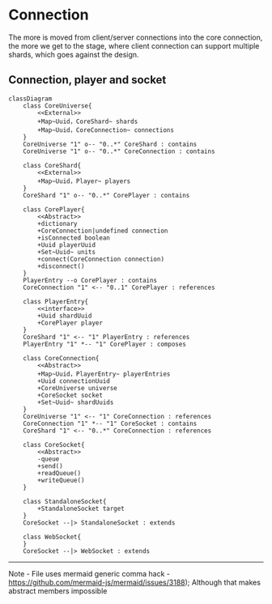 # Connection

The more is moved from client/server connections into the core connection, the more we get to the stage, where client connection can support multiple shards, which goes against the design.

## Connection, player and socket
```mermaid
classDiagram
	class CoreUniverse{
		<<External>>
		+Map~Uuid，CoreShard~ shards
		+Map~Uuid，CoreConnection~ connections
	}
	CoreUniverse "1" o-- "0..*" CoreShard : contains
	CoreUniverse "1" o-- "0..*" CoreConnection : contains

	class CoreShard{
		<<External>>
		+Map~Uuid，Player~ players
	}
	CoreShard "1" o-- "0..*" CorePlayer : contains

	class CorePlayer{
		<<Abstract>>
		+dictionary
		+CoreConnection|undefined connection
		+isConnected boolean
		+Uuid playerUuid
		+Set~Uuid~ units
		+connect(CoreConnection connection)
		+disconnect()
	}
	PlayerEntry --o CorePlayer : contains
	CoreConnection "1" <-- "0..1" CorePlayer : references

	class PlayerEntry{
		<<interface>>
		+Uuid shardUuid
		+CorePlayer player
	}
	CoreShard "1" <-- "1" PlayerEntry : references
	PlayerEntry "1" *-- "1" CorePlayer : composes

	class CoreConnection{
		<<Abstract>>
		+Map~Uuid，PlayerEntry~ playerEntries
		+Uuid connectionUuid
		+CoreUniverse universe
		+CoreSocket socket
		+Set~Uuid~ shardUuids
	}
	CoreUniverse "1" <-- "1" CoreConnection : references
	CoreConnection "1" *-- "1" CoreSocket : contains
	CoreShard "1" <-- "0..*" CoreConnection : references

	class CoreSocket{
		<<Abstract>> 
		-queue
		+send()
		+readQueue()
		+writeQueue()
	}
	
	class StandaloneSocket{
		+StandaloneSocket target
	}
	CoreSocket --|> StandaloneSocket : extends

	class WebSocket{
	}
	CoreSocket --|> WebSocket : extends
```
---

Note - File uses mermaid generic comma hack - https://github.com/mermaid-js/mermaid/issues/3188); Although that makes abstract members impossible